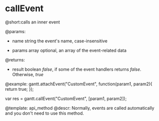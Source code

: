 callEvent
=============
@short:calls an inner event
	
@params:
- name		string		the event's name, case-insensitive
* params	array		optional, an array of the event-related data

@returns:
  - result	boolean     <i>false</i>, if some of the event handlers returns <i>false</i>. Otherwise, <i>true</i>

@example:
gantt.attachEvent("CustomEvent", function(param1, param2){
 return true;
});

var res = gantt.callEvent("CustomEvent", [param1, param2]);


@template:	api_method
@descr:
Normally, events are called automatically and you don't need to use this method.



